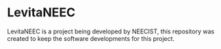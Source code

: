 # LevitaNEEC
LevitaNEEC is a project being developed by NEECIST, this repository was created to keep the software developments for this project.
